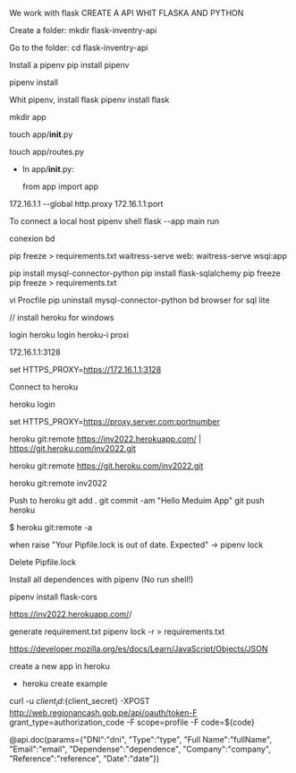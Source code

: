 We work with flask CREATE A API WHIT FLASKA AND PYTHON

Create a folder:
mkdir flask-inventry-api

Go to the folder:
cd flask-inventry-api


Install a pipenv 
pip install pipenv


pipenv install

Whit pipenv, install flask 
pipenv install flask 

mkdir app 

touch app/__init__.py

touch app/routes.py

- In app/__init__.py:

    from app import app


172.16.1.1
--global http.proxy 172.16.1.1:port  

To connect a local host
pipenv shell 
flask --app main run


conexion bd 


pip freeze > requirements.txt
 waitress-serve 
web: waitress-serve wsqi:app



pip install mysql-connector-python 
pip install flask-sqlalchemy 
pip freeze
pip freeze > requirements.txt


vi Procfile
pip uninstall mysql-connector-python 
bd browser for sql lite 






// install heroku for windows

login heroku 
login heroku-i
proxi

172.16.1.1:3128

set HTTPS_PROXY=https://172.16.1.1:3128

Connect to heroku

heroku login 

set HTTPS_PROXY=https://proxy.server.com:portnumber

heroku git:remote https://inv2022.herokuapp.com/ | https://git.heroku.com/inv2022.git

heroku git:remote https://git.heroku.com/inv2022.git

heroku git:remote inv2022

Push to heroku 
git add .
git commit -am "Hello Meduim App"
git push heroku 

$ heroku git:remote -a <your-heroku-application-name>


when raise "Your Pipfile.lock is out of date. Expected"
-> pipenv lock

Delete Pipfile.lock

Install all dependences with pipenv (No run shell!)

pipenv install  flask-cors


https://inv2022.herokuapp.com/<offset>/<limit>


generate requirement.txt
pipenv lock -r > requirements.txt

https://developer.mozilla.org/es/docs/Learn/JavaScript/Objects/JSON

 create a new app in heroku 
 - heroku create example 

 curl -u ${client_id}:${client_secret} -XPOST http://web.regionancash.gob.pe/api/oauth/token-F grant_type=authorization_code -F scope=profile -F code=${code}

 
 @api.doc(params={"DNI":"dni", 
                "Type":"type",
                "Full Name":"fullName",
                "Email":"email",
                "Dependense":"dependence",
                "Company":"company",
                "Reference":"reference",
                "Date":"date"})